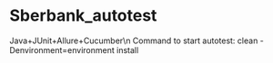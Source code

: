 # Sberbank_autotest
Java+JUnit+Allure+Cucumber\n
Command to start autotest: clean -Denvironment=environment install
